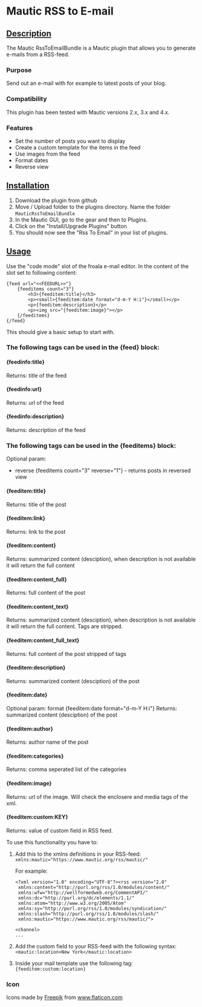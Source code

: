 # Mautic RSS to E-mail

## [Description](id:description)
The Mautic RssToEmailBundle is a Mautic plugin that allows you to generate e-mails from a RSS-feed.

### Purpose
Send out an e-mail with for example to latest posts of your blog.

### Compatibility
This plugin has been tested with Mautic versions 2.x, 3.x and 4.x.

### Features
 * Set the number of posts you want to display
 * Create a custom template for the items in the feed
 * Use images from the feed
 * Format dates
 * Reverse view

## [Installation](id:installation)

1. Download the plugin from github
2. Move / Upload folder to the plugins directory. Name the folder `MauticRssToEmailBundle`
3. In the Mautic GUI, go to the gear and then to Plugins.
4. Click on the "Install/Upgrade Plugins" button
5. You should now see the "Rss To Email" in your list of plugins.

## [Usage](id:usage)
Use the "code mode" slot of the froala e-mail editor. In the content of the slot set to following content:

```
{feed url="<<FEEDURL>>"}
    {feeditems count="3"}
        <h3>{feeditem:title}</h3>
        <p><small>{feeditem:date format="d-m-Y H:i"}</small></p>
        <p>{feeditem:description}</p>
        <p><img src="{feeditem:image}"></p>
    {/feeditems}
{/feed}
```

This should give a basic setup to start with.

### The following tags can be used in the {feed} block:

#### {feedinfo:title}
Returns: title of the feed

#### {feedinfo:url}
Returns: url of the feed

#### {feedinfo:description}
Returns: description of the feed


### The following tags can be used in the {feeditems} block:

Optional param: 
- reverse {feeditems count="3" reverse="1"} - returns posts in reversed view

#### {feeditem:title}
Returns: title of the post

#### {feeditem:link}
Returns: link to the post

#### {feeditem:content}
Returns: summarized content (desciption), when description is not available it will return the full content

#### {feeditem:content_full}
Returns: full content of the post

#### {feeditem:content_text}
Returns: summarized content (desciption), when description is not available it will return the full content. Tags are stripped.

#### {feeditem:content_full_text}
Returns: full content of the post stripped of tags

#### {feeditem:description}
Returns: summarized content (desciption) of the post

#### {feeditem:date}
Optional param: format {feeditem:date format="d-m-Y H:i"}
Returns: summarized content (desciption) of the post

#### {feeditem:author}
Returns: author name of the post

#### {feeditem:categories}
Returns: comma seperated list of the categories

#### {feeditem:image}
Returns: url of the image. Will check the enclosere and media tags of the xml.

#### {feeditem:custom:KEY}
Returns: value of custom field in RSS feed.

To use this functionality you have to:
1. Add this to the xmlns definitions in your RSS-feed: `xmlns:mautic="https://www.mautic.org/rss/mautic/"`  
   
   For example:
   ```
   <?xml version="1.0" encoding="UTF-8"?><rss version="2.0"
	xmlns:content="http://purl.org/rss/1.0/modules/content/"
	xmlns:wfw="http://wellformedweb.org/CommentAPI/"
	xmlns:dc="http://purl.org/dc/elements/1.1/"
	xmlns:atom="http://www.w3.org/2005/Atom"
	xmlns:sy="http://purl.org/rss/1.0/modules/syndication/"
	xmlns:slash="http://purl.org/rss/1.0/modules/slash/"
	xmlns:mautic="https://www.mautic.org/rss/mautic/">

   <channel>
   ...
   ```

2. Add the custom field to your RSS-feed with the following syntax:   
   `<mautic:location>New York</mautic:location>`

3. Inside your mail template use the following tag:  
   `{feeditem:custom:location}`

### Icon

<div>Icons made by <a href="https://www.flaticon.com/authors/freepik" title="Freepik">Freepik</a> from <a href="https://www.flaticon.com/" title="Flaticon">www.flaticon.com</a></div>
